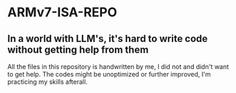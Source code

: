 # ARMv7-ISA-REPO
## In a world with LLM's, it's hard to write code without getting help from them
All the files in this repository is handwritten by me, I did not and didn't want to get help. The codes might be unoptimized or further improved, I'm practicing my skills afterall.
